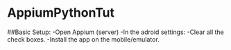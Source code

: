# AppiumPythonTut
##Basic Setup:
-Open Appium (server)
-In the adroid settings:
    -Clear all the check boxes.
    -Install the app on the mobile/emulator.
    
